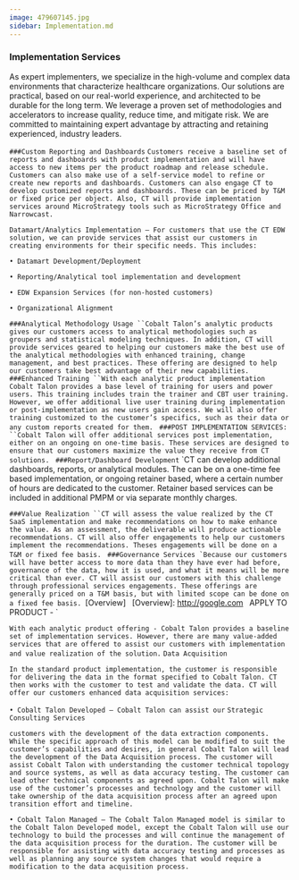 ```yaml
---
image: 479607145.jpg
sidebar: Implementation.md
---
```


### Implementation Services
As expert implementers, we specialize in the high-volume and complex data environments that characterize healthcare organizations. Our solutions are practical, based on our real-world experience, and architected to be durable for the long term. We leverage a proven set of methodologies and accelerators to increase quality, reduce time, and mitigate risk. We are committed to maintaining expert advantage by attracting and retaining experienced, industry leaders.

`###Custom Reporting and Dashboards`
`Customers receive a baseline set of reports and dashboards with product implementation and will have access to new items per the product roadmap and release schedule. Customers can also make use of a self-service model to refine or create new reports and dashboards. Customers can also engage CT to develop customized reports and dashboards. These can be priced by T&M or fixed price per object. Also, CT will provide implementation services around MicroStrategy tools such as MicroStrategy Office and Narrowcast.`

`Datamart/Analytics Implementation – For customers that use the CT EDW solution, we can provide services that assist our customers in creating environments for their specific needs. This includes:`

`• Datamart Development/Deployment`

`• Reporting/Analytical tool implementation and development`

`• EDW Expansion Services (for non-hosted customers)`

`• Organizational Alignment`

`###Analytical Methodology Usage
``Cobalt Talon’s analytic products gives our customers access to analytical methodologies such as groupers and statistical modeling techniques. In addition, CT will provide services geared to helping our customers make the best use of the analytical methodologies with enhanced training, change management, and best practices. These offering are designed to help our customers take best advantage of their new capabilities.
`
`###Enhanced Training
``With each analytic product implementation Cobalt Talon provides a base level of training for users and power users. This training includes train the trainer and CBT user training. However, we offer additional live user training during implementation or post-implementation as new users gain access. We will also offer training customized to the customer’s specifics, such as their data or any custom reports created for them.
`
`###POST IMPLEMENTATION SERVICES:
``Cobalt Talon will offer additional services post implementation, either on an ongoing on one-time basis. These services are designed to ensure that our customers maximize the value they receive from CT solutions.
`
`###Report/Dashboard Development`
`CT can develop additional dashboards, reports, or analytical modules. The can be on a one-time fee based implementation, or ongoing retainer based, where a certain number of hours are dedicated to the customer. Retainer based services can be included in additional PMPM or via separate monthly charges.

`###Value Realization
``CT will assess the value realized by the CT SaaS implementation and make recommendations on how to make enhance the value. As an assessment, the deliverable will produce actionable recommendations. CT will also offer engagements to help our customers implement the recommendations. Theses engagements will be done on a T&M or fixed fee basis.
`
``###Governance Services
`Because our customers will have better access to more data than they have ever had before, governance of the data, how it is used, and what it means will be more critical than ever. CT will assist our customers with this challenge through professional services engagements. These offerings are generally priced on a T&M basis, but with limited scope can be done on a fixed fee basis.
``[Overview]
`
`[Overview]: http://google.com
`
`APPLY TO PRODUCT - `

`With each analytic product offering - Cobalt Talon provides a baseline set of implementation services. However, there are many value-added services that are offered to assist our customers with implementation and value realization of the solution.`
`Data Acquisition`

`In the standard product implementation, the customer is responsible for delivering the data in the format specified to Cobalt Talon. CT then works with the customer to test and validate the data. CT will offer our customers enhanced data acquisition services:`

`• Cobalt Talon Developed – Cobalt Talon can assist our`
`Strategic Consulting Services`

`customers with the development of the data extraction components. While the specific approach of this model can be modified to suit the customer’s capabilities and desires, in general Cobalt Talon will lead the development of the Data Acquisition process. The customer will assist Cobalt Talon with understanding the customer technical topology and source systems, as well as data accuracy testing. The customer can lead other technical components as agreed upon. Cobalt Talon will make use of the customer’s processes and technology and the customer will take ownership of the data acquisition process after an agreed upon transition effort and timeline.`

`• Cobalt Talon Managed – The Cobalt Talon Managed model is similar to the Cobalt Talon Developed model, except the Cobalt Talon will use our technology to build the processes and will continue the management of the data acquisition process for the duration. The customer will be responsible for assisting with data accuracy testing and processes as well as planning any source system changes that would require a modification to the data acquisition process.`
